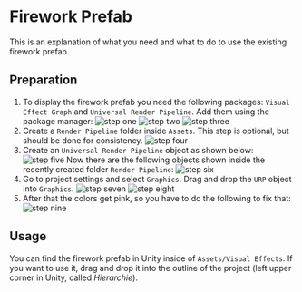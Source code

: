 # Firework Prefab

This is an explanation of what you need and what to do to use the existing firework prefab. 

## Preparation

1. To display the firework prefab you need the following packages: `Visual Effect Graph` and `Universal Render Pipeline`. Add them using the package manager: 
![step one](../resources/images/firework_prefab_1.png)
![step two](../resources/images/firework_prefab_2.png)
![step three](../resources/images/firework_prefab_3.png)
2. Create a `Render Pipeline` folder inside `Assets`. This step is optional, but should be done for consistency. 
![step four](../resources/images/firework_prefab_4.png)
3. Create an `Universal Render Pipeline` object as shown below:
![step five](../resources/images/firework_prefab_5.png)
Now there are the following objects shown inside the recently created folder `Render Pipeline`:
![step six](../resources/images/firework_prefab_6.png)
4. Go to project settings and select `Graphics`. Drag and drop the `URP` object into `Graphics`. 
![step seven](../resources/images/firework_prefab_7.png)
![step eight](../resources/images/firework_prefab_8.png)
5. After that the colors get pink, so you have to do the following to fix that: 
![step nine](../resources/images/firework_prefab_9.png)

## Usage

You can find the firework prefab in Unity inside of `Assets/Visual Effects`. If you want to use it, drag and drop it into the outline of the project (left upper corner in Unity, called *Hierarchie*). 


